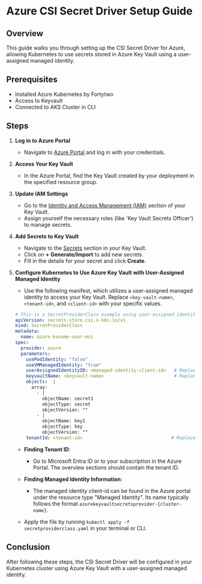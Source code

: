 # Azure CSI Secret Driver Setup Guide

## Overview
This guide walks you through setting up the CSI Secret Driver for Azure, allowing Kubernetes to use secrets stored in Azure Key Vault using a user-assigned managed identity.

## Prerequisites
- Installed Azure Kubernetes by Fortytwo
- Access to Keyvault
- Connected to AKS Cluster in CLI

## Steps

1. **Log in to Azure Portal**
   - Navigate to [Azure Portal](https://portal.azure.com/) and log in with your credentials.

2. **Access Your Key Vault**
   - In the Azure Portal, find the Key Vault created by your deployment in the specified resource group.

3. **Update IAM Settings**
   - Go to the [Identity and Access Management (IAM)](https://docs.microsoft.com/en-us/azure/key-vault/general/rbac-guide) section of your Key Vault.
   - Assign yourself the necessary roles (like 'Key Vault Secrets Officer') to manage secrets.

4. **Add Secrets to Key Vault**
   - Navigate to the [Secrets](https://docs.microsoft.com/en-us/azure/key-vault/secrets/about-secrets) section in your Key Vault.
   - Click on **+ Generate/Import** to add new secrets.
   - Fill in the details for your secret and click **Create**.

5. **Configure Kubernetes to Use Azure Key Vault with User-Assigned Managed Identity**
   - Use the following manifest, which utilizes a user-assigned managed identity to access your Key Vault. Replace `<key-vault-name>`, `<tenant-id>`, and `<client-id>` with your specific values.

    ```yaml
    # This is a SecretProviderClass example using user-assigned identity to access your key vault
    apiVersion: secrets-store.csi.x-k8s.io/v1
    kind: SecretProviderClass
    metadata:
      name: azure-kvname-user-msi
    spec:
      provider: azure
      parameters:
        usePodIdentity: "false"
        useVMManagedIdentity: "true"
        userAssignedIdentityID: <managed-identity-client-id>   # Replace with the clientID of the managed identity
        keyvaultName: <keyvault-name>                          # Replace with your Key Vault name
        objects:  |
          array:
            - |
              objectName: secret1
              objectType: secret
              objectVersion: ""
            - |
              objectName: key1
              objectType: key
              objectVersion: ""
        tenantId: <tenant-id>                                 # Replace with your Azure tenant ID
    ```
    - **Finding Tenant ID**:
      - Go to Microsoft Entra ID or to your subscription in the Azure Portal. The overview sections should contain the tenant ID.
    - **Finding Managed Identity Information**:
      - The managed identity client-id can be found in the Azure portal under the resource type "Managed Identity". Its name typically follows the format `azurekeyvaultsecretsprovider-{cluster-name}`.

    - Apply the file by running `kubectl apply -f secretproviderclass.yaml` in your terminal or CLI.

## Conclusion
After following these steps, the CSI Secret Driver will be configured in your Kubernetes cluster using Azure Key Vault with a user-assigned managed identity.